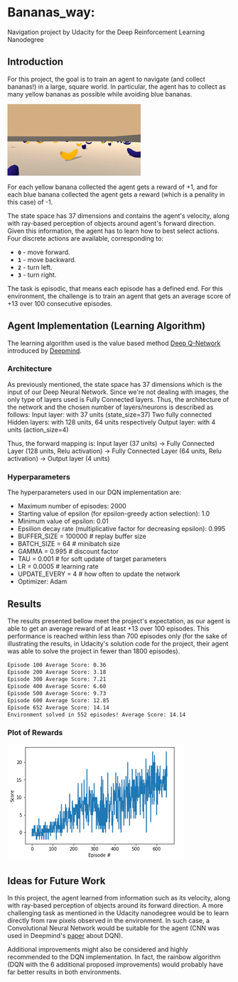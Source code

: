 # Bananas_way: 

Navigation project by Udacity for the Deep Reinforcement Learning Nanodegree

## Introduction

For this project, the goal is to train an agent to navigate (and collect bananas!) in a large, square world. In particular, the agent has to collect as many yellow bananas as possible while avoiding blue bananas. 

![Trained Agent](images/Bananas_way.gif)

For each yellow banana collected the agent gets a reward of +1, and for each blue banana collected the agent gets a reward (which is a penality in this case) of -1.

The state space has 37 dimensions and contains the agent's velocity, along with ray-based perception of objects around agent's forward direction.  Given this information, the agent has to learn how to best select actions.  Four discrete actions are available, corresponding to:
- **`0`** - move forward.
- **`1`** - move backward.
- **`2`** - turn left.
- **`3`** - turn right.

The task is episodic, that means each episode has a defined end. For this environment, the challenge is to train an agent that gets an average score of +13 over 100 consecutive episodes.

## Agent Implementation (Learning Algorithm)
The learning algorithm used is the value based method [Deep Q-Network](https://deepmind.com/research/dqn/) introduced by [Deepmind](https://deepmind.com). 

### Architecture 

As previously mentioned, the state space has 37 dimensions which is the input of our Deep Neural Network. Since we're not dealing with images, the only type of layers used is Fully Connected layers. Thus, the architecture of the network and the chosen number of layers/neurons is described as follows: 
Input layer: with 37 units (state_size=37) 
Two fully connected Hidden layers: with 128 units, 64 units respectively 
Output layer: with 4 units (action_size=4) 

Thus, the forward mapping is: 
Input layer (37 units) -> Fully Connected Layer (128 units, Relu activation) -> Fully Connected Layer (64 units, Relu activation) -> Output layer (4 units)

### Hyperparameters 

The hyperparameters used in our DQN implementation are:

- Maximum number of episodes: 2000 
- Starting value of epsilon (for epsilon-greedy action selection): 1.0
- Minimum value of epsilon: 0.01
- Epsilion decay rate (multiplicative factor for decreasing epsilon): 0.995
- BUFFER_SIZE = 100000 	  # replay buffer size
- BATCH_SIZE = 64  	  # minibatch size 
- GAMMA = 0.995           # discount factor 
- TAU = 0.001  	          # for soft update of target parameters
- LR = 0.0005             # learning rate 
- UPDATE_EVERY = 4        # how often to update the network
- Optimizer: Adam


## Results
The results presented bellow meet the project's expectation, as our agent is able to get an average reward of at least +13 over 100 episodes. This performance is reached within less than 700 episodes only (for the sake of illustrating the results, in Udacity's solution code for the project, their agent was able to solve the project in fewer than 1800 episodes).

```
Episode 100	Average Score: 0.36
Episode 200	Average Score: 3.18
Episode 300	Average Score: 7.21
Episode 400	Average Score: 6.60
Episode 500	Average Score: 9.73
Episode 600	Average Score: 12.85
Episode 652	Average Score: 14.14
Environment solved in 552 episodes!	Average Score: 14.14

```

### Plot of Rewards

![results](images/scores_plot.png)


## Ideas for Future Work
In this project, the agent learned from information such as its velocity, along with ray-based perception of objects around its forward direction. A more challenging task as mentioned in the Udacity nanodegree would be to learn directly from raw pixels observed in the environment. 
In such case, a Convolutional Neural Network would be suitable for the agent (CNN was used in Deepmind's [paper](https://deepmind.com/research/dqn/) about DQN). 

Additional improvements might also be considered and highly recommended to the DQN implementation. In fact, the rainbow algorithm (DQN with the 6 additional proposed improvements) would probably have far better results in both environments. 

